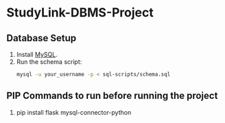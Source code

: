 # StudyLink-DBMS-Project

## Database Setup  
1. Install [MySQL](https://dev.mysql.com/downloads/).  
2. Run the schema script:  
   ```bash
   mysql -u your_username -p < sql-scripts/schema.sql

## PIP Commands to run before running the project 
1. pip install flask mysql-connector-python